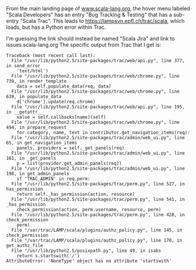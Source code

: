 From the main landing page of www.scala-lang.org, the hover menu labeled "Scala Developers" has an entry "Bug Tracking & Testing" that has a sub-entry "Scala Trac".  This leads to https://lampsvn.epfl.ch/trac/scala, which loads, but has a Python error within Trac.

I'm guessing the link should instead be named "Scala Jira" and link to issues.scala-lang.org 
The specific output from Trac that I get is:
```
Traceback (most recent call last):
  File "/usr/lib/python2.5/site-packages/trac/web/api.py", line 377, in send_error
    'text/html')
  File "/usr/lib/python2.5/site-packages/trac/web/chrome.py", line 739, in render_template
    data = self.populate_data(req, data)
  File "/usr/lib/python2.5/site-packages/trac/web/chrome.py", line 639, in populate_data
    d['chrome'].update(req.chrome)
  File "/usr/lib/python2.5/site-packages/trac/web/api.py", line 195, in __getattr__
    value = self.callbacks[name](self)
  File "/usr/lib/python2.5/site-packages/trac/web/chrome.py", line 494, in prepare_request
    for category, name, text in contributor.get_navigation_items(req):
  File "/usr/lib/python2.5/site-packages/trac/admin/web_ui.py", line 65, in get_navigation_items
    panels, providers = self._get_panels(req)
  File "/usr/lib/python2.5/site-packages/trac/admin/web_ui.py", line 161, in _get_panels
    p = list(provider.get_admin_panels(req))
  File "/usr/lib/python2.5/site-packages/trac/admin/web_ui.py", line 198, in get_admin_panels
    if 'TRAC_ADMIN' in req.perm:
  File "/usr/lib/python2.5/site-packages/trac/perm.py", line 527, in has_permission
    return self._has_permission(action, resource)
  File "/usr/lib/python2.5/site-packages/trac/perm.py", line 541, in _has_permission
    check_permission(action, perm.username, resource, perm)
  File "/usr/lib/python2.5/site-packages/trac/perm.py", line 428, in check_permission
    perm)
  File "/var/trac/LAMP/scala/plugins/authz_policy.py", line 145, in check_permission
  File "/var/trac/LAMP/scala/plugins/authz_policy.py", line 170, in get_authz_file
  File "/usr/lib/python2.5/posixpath.py", line 49, in isabs
    return s.startswith('/')
AttributeError: 'NoneType' object has no attribute 'startswith'
```
